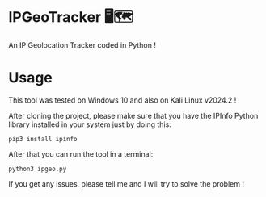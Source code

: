 # IPGeoTracker 🖥️🗺️
An IP Geolocation Tracker coded in Python !


# Usage
This tool was tested on Windows 10 and also on Kali Linux v2024.2 !

After cloning the project, please make sure that you have the IPInfo Python library installed in your system just by doing this:
```
pip3 install ipinfo
```

After that you can run the tool in a terminal:
```
python3 ipgeo.py
```

If you get any issues, please tell me and I will try to solve the problem ! 
